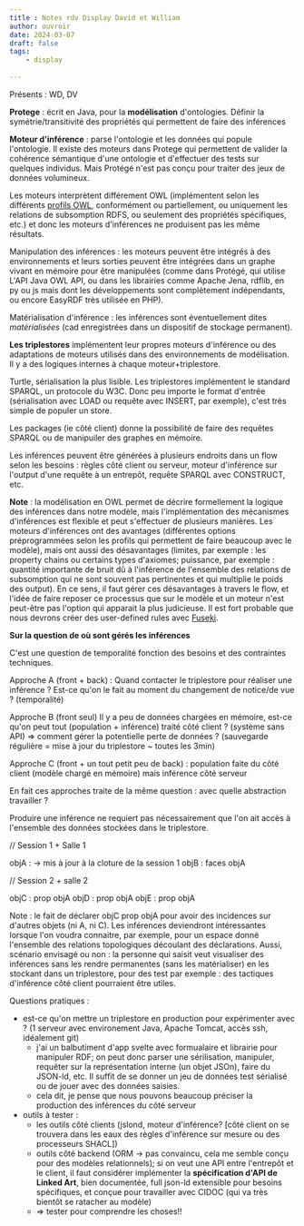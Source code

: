 ```yaml
---
title : Notes rdv Display David et William
author: ouvroir
date: 2024-03-07
draft: false
tags:
    - display
    
---
```


Présents : WD, DV

**Protege** : écrit en Java, pour la **modélisation** d'ontologies. 
Définir la symétrie/transitivité des propriétés qui permettent de faire des inférences

**Moteur d'inférence** : parse l'ontologie et les données qui popule l'ontologie. Il existe des moteurs dans Protege qui permettent de valider la cohérence sémantique d'une ontologie et d'effectuer des tests sur quelques individus. Mais Protégé n'est pas conçu pour traiter des jeux de données volumineux.

Les moteurs interprètent différement OWL (implémentent selon les différents [profils OWL](https://www.w3.org/TR/owl2-profiles/), conformément ou partiellement, ou uniquement les relations de subsomption RDFS, ou seulement des propriétés spécifiques, etc.) et donc les moteurs d'inférences ne produisent pas les même résultats.

Manipulation des inférences : les moteurs peuvent être intégrés à des environnements et leurs sorties peuvent être intégrées dans un graphe vivant en mémoire pour être manipulées (comme dans Protégé, qui utilise L'API Java OWL API, ou dans les librairies comme Apache Jena, rdflib, en py ou js mais dont les développements sont complètement indépendants, ou encore EasyRDF très utilisée en PHP).

Matérialisation d'inférence : les inférences sont éventuellement dites *matérialisées* (cad enregistrées dans un dispositif de stockage permanent).

**Les triplestores** implémentent leur propres moteurs d'inférence ou des adaptations de moteurs utilisés dans des environnements de modélisation. Il y a des logiques internes à chaque moteur+triplestore. 

Turtle, sérialisation la plus lisible. Les triplestores implémentent le standard SPARQL, un protocole du W3C. Donc peu importe le format d'entrée (sérialisation avec LOAD ou requête avec INSERT, par exemple), c'est très simple de populer un store.

Les packages (ie côté client) donne la possibilité de faire des requêtes SPARQL ou de manipuiler des graphes en mémoire.

Les inférences peuvent être générées à plusieurs endroits dans un flow selon les besoins : règles côté client ou serveur, moteur d'inférence sur l'output d'une requête à un entrepôt, requête SPARQL avec CONSTRUCT, etc.

**Note** : la modélisation en OWL permet de décrire formellement la logique des inférences dans notre modèle, mais l'implémentation des mécanismes d'inférences est flexible et peut s'effectuer de plusieurs manières. Les moteurs d'inférences ont des avantages (différentes options préprogrammées selon les profils qui permettent de faire beaucoup avec le modèle), mais ont aussi des désavantages (limites, par exemple : les property chains ou certains types d'axiomes; puissance, par exemple : quantité importante de bruit dû à l'inférence de l'ensemble des relations de subsomption qui ne sont souvent pas pertinentes et qui multiplie le poids des output). En ce sens, il faut gérer ces désavantages à travers le flow, et l'idée de faire reposer ce processus que sur le modèle et un moteur n'est peut-être pas l'option qui apparait la plus judicieuse. Il est fort probable que nous devrons créer des user-defined rules avec [Fuseki](https://jena.apache.org/documentation/fuseki2/).

**Sur la question de où sont gérés les inférences**

C'est une question de temporalité fonction des besoins et des contraintes techniques.

Approche A (front + back) : Quand contacter le triplestore pour réaliser une inférence ? Est-ce qu'on le fait au moment du changement de notice/de vue ? (temporalité)

Approche B (front seul) Il y a peu de données chargées en mémoire, est-ce qu'on peut tout (population + inférence) traité côté client ? (système sans API)
=> comment gérer la potentielle perte de données ? (sauvegarde régulière = mise à jour du triplestore ~ toutes les 3min) 

Approche C (front + un tout petit peu de back) : population faite du côté client (modèle chargé en mémoire) mais inférence côté serveur

En fait ces approches traite de la même question : avec quelle abstraction travailler ?

Produire une inférence ne requiert pas nécessairement que l'on ait accès à l'ensemble des données stockées dans le triplestore. 

// Session 1 + Salle 1

objA : -> mis à jour à la cloture de la session 1
objB : faces objA


// Session 2 + salle 2

objC : prop objA
objD : prop objA
objE : prop objA

Note : le fait de déclarer objC prop objA pour avoir des incidences sur d'autres objets (ni A, ni C). Les inférences deviendront intéressantes lorsque l'on voudra connaitre, par exemple, pour un espace donné l'ensemble des relations topologiques découlant des déclarations. Aussi, scénario envisagé ou non : la personne qui saisit veut visualiser des inférences sans les rendre permanentes (sans les matérialiser) en les stockant dans un triplestore, pour des test par exemple : des tactiques d'inférence côté client pourraient être utiles.

Questions pratiques :

- est-ce qu'on mettre un triplestore en production pour expérimenter avec ? (1 serveur avec environement Java, Apache Tomcat, accès ssh, idéalement git)
    - j'ai un balbutiment d'app svelte avec formualaire et librairie pour manipuler RDF; on peut donc parser une sérilisation, manipuler, requêter sur la représentation interne (un objet JSOn), faire du JSON-ld, etc. Il suffit de se donner un jeu de données test sérialisé ou de jouer avec des données saisies.
    - cela dit, je pense que nous pouvons beaucoup préciser la production des inférences du côté serveur
- outils à tester :
    - les outils côté clients (jslond, moteur d'inférence? [côté client on se trouvera dans les eaux des règles d'inférence sur mesure ou des processeurs SHACL])
    - outils côté backend (ORM -> pas convaincu, cela me semble conçu pour des modèles relationnels); si on veut une API entre l'entrepôt et le client, il faut considérer implémenter la **spécification d'API de Linked Art**, bien documentée, full json-ld extensible pour besoins spécifiques, et conçue pour travailler avec CIDOC (qui va très bientôt se ratacher au modèle)
    - => tester pour comprendre les choses!!

